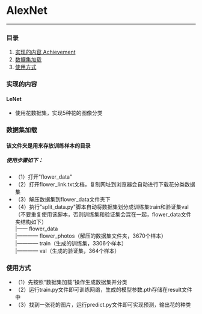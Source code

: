 # AlexNet

---

### 目录
1. [实现的内容 Achievement](#实现的内容)
2. [数据集加载](#注意事项)
3. [使用方式](#使用方式)
### 实现的内容
#### LeNet
- 使用花数据集，实现5种花的图像分类

### 数据集加载
#### 该文件夹是用来存放训练样本的目录
##### 使用步骤如下：
* （1）打开"flower_data"
* （2）打开flower_link.txt文档，复制网址到浏览器会自动进行下载花分类数据集
* （3）解压数据集到flower_data文件夹下
* （4）执行"split_data.py"脚本自动将数据集划分成训练集train和验证集val    
  （不要重复使用该脚本，否则训练集和验证集会混在一起，flower_data文件夹结构如下）   
  |—— flower_data   
  |———— flower_photos（解压的数据集文件夹，3670个样本）  
  |———— train（生成的训练集，3306个样本）  
  |———— val（生成的验证集，364个样本）
### 使用方式
* （1）先按照“数据集加载”操作生成数据集并分类
* （2）运行train.py文件即可训练网络，生成的模型参数.pth存储在result文件中
* （3）找到一张花的图片，运行predict.py文件即可实现预测，输出花的种类
